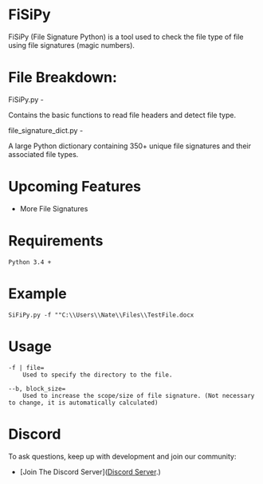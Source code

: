 # FiSiPy

FiSiPy (File Signature Python) is a tool used to check the file type of file using file signatures (magic numbers).

# File Breakdown:
FiSiPy.py -

Contains the basic functions to read file headers and detect file type.

file_signature_dict.py -

A large Python dictionary containing 350+ unique file signatures and their associated file types.

# Upcoming Features
- More File Signatures

# Requirements
```
Python 3.4 +
```

# Example

    SiFiPy.py -f ""C:\\Users\\Nate\\Files\\TestFile.docx

# Usage

    -f | file=
        Used to specify the directory to the file. 

    --b, block_size=
        Used to increase the scope/size of file signature. (Not necessary to change, it is automatically calculated)

# Discord

To ask questions, keep up with development and join our community:

* [Join The Discord Server]([Discord Server](https://discord.gg/wz9X6pTrZm).)
